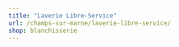 ```yaml
---
title: "Laverie Libre-Service"
url: /champs-sur-marne/laverie-libre-service/
shop: blanchisserie
---
```

